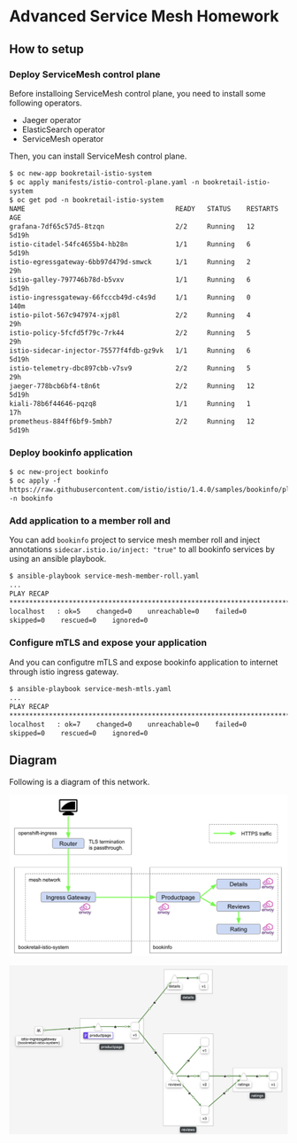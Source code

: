 # Advanced Service Mesh Homework

## How to setup

### Deploy ServiceMesh control plane
Before installoing ServiceMesh control plane, you need to install some following operators.

- Jaeger operator
- ElasticSearch operator
- ServiceMesh operator

Then, you can install ServiceMesh control plane.

```
$ oc new-app bookretail-istio-system
$ oc apply manifests/istio-control-plane.yaml -n bookretail-istio-system
$ oc get pod -n bookretail-istio-system
NAME                                      READY   STATUS    RESTARTS   AGE
grafana-7df65c57d5-8tzqn                  2/2     Running   12         5d19h
istio-citadel-54fc4655b4-hb28n            1/1     Running   6          5d19h
istio-egressgateway-6bb97d479d-smwck      1/1     Running   2          29h
istio-galley-797746b78d-b5vxv             1/1     Running   6          5d19h
istio-ingressgateway-66fcccb49d-c4s9d     1/1     Running   0          140m
istio-pilot-567c947974-xjp8l              2/2     Running   4          29h
istio-policy-5fcfd5f79c-7rk44             2/2     Running   5          29h
istio-sidecar-injector-75577f4fdb-gz9vk   1/1     Running   6          5d19h
istio-telemetry-dbc897cbb-v7sv9           2/2     Running   5          29h
jaeger-778bcb6bf4-t8n6t                   2/2     Running   12         5d19h
kiali-78b6f44646-pqzq8                    1/1     Running   1          17h
prometheus-884ff6bf9-5mbh7                2/2     Running   12         5d19h
```

### Deploy bookinfo application

```
$ oc new-project bookinfo
$ oc apply -f https://raw.githubusercontent.com/istio/istio/1.4.0/samples/bookinfo/platform/kube/bookinfo.yaml -n bookinfo
```

### Add application to a member roll and 
You can add `bookinfo` project to service mesh member roll and inject annotations `sidecar.istio.io/inject: "true"` to all bookinfo services by using an ansible playbook.

```
$ ansible-playbook service-mesh-member-roll.yaml
...
PLAY RECAP ***************************************************************************************************
localhost   : ok=5    changed=0    unreachable=0    failed=0    skipped=0    rescued=0    ignored=0
```

### Configure mTLS and expose your application
And you can configutre mTLS and expose bookinfo application to internet through istio ingress gateway.

```
$ ansible-playbook service-mesh-mtls.yaml
...
PLAY RECAP ****************************************************************************************************
localhost   : ok=7    changed=0    unreachable=0    failed=0    skipped=0    rescued=0    ignored=0
```

## Diagram
Following is a diagram of this network.

![overview](/images/overview.png)

![kiali-sample](/images/kiali-sample.png)